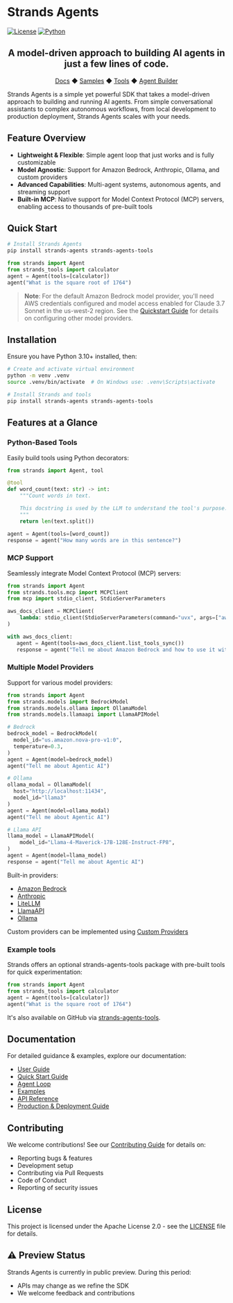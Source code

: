 # Strands Agents

[![License](https://img.shields.io/badge/License-Apache_2.0-blue.svg)](LICENSE)
[![Python](https://img.shields.io/badge/python-3.10+-blue.svg)](https://www.python.org/downloads/)

<div align="center">
  <h2>
    A model-driven approach to building AI agents in just a few lines of code.
  </h2>

  <a href="https://strandsagents.com/">Docs</a>
  ◆ <a href="https://github.com/strands-agents/docs/tree/main/docs/examples">Samples</a>
  ◆ <a href="https://github.com/strands-agents/tools">Tools</a>
  ◆ <a href="https://github.com/strands-agents/agent-builder">Agent Builder</a>
</div>

Strands Agents is a simple yet powerful SDK that takes a model-driven approach to building and running AI agents. From simple conversational assistants to complex autonomous workflows, from local development to production deployment, Strands Agents scales with your needs.

## Feature Overview

- **Lightweight & Flexible**: Simple agent loop that just works and is fully customizable
- **Model Agnostic**: Support for Amazon Bedrock, Anthropic, Ollama, and custom providers
- **Advanced Capabilities**: Multi-agent systems, autonomous agents, and streaming support
- **Built-in MCP**: Native support for Model Context Protocol (MCP) servers, enabling access to thousands of pre-built tools

## Quick Start

```bash
# Install Strands Agents
pip install strands-agents strands-agents-tools
```

```python
from strands import Agent
from strands_tools import calculator
agent = Agent(tools=[calculator])
agent("What is the square root of 1764")
```

> **Note**: For the default Amazon Bedrock model provider, you'll need AWS credentials configured and model access enabled for Claude 3.7 Sonnet in the us-west-2 region. See the [Quickstart Guide](https://strandsagents.com/) for details on configuring other model providers.

## Installation

Ensure you have Python 3.10+ installed, then:

```bash
# Create and activate virtual environment
python -m venv .venv
source .venv/bin/activate  # On Windows use: .venv\Scripts\activate

# Install Strands and tools
pip install strands-agents strands-agents-tools
```

## Features at a Glance

### Python-Based Tools

Easily build tools using Python decorators:

```python
from strands import Agent, tool

@tool
def word_count(text: str) -> int:
    """Count words in text.

    This docstring is used by the LLM to understand the tool's purpose.
    """
    return len(text.split())

agent = Agent(tools=[word_count])
response = agent("How many words are in this sentence?")
```

### MCP Support

Seamlessly integrate Model Context Protocol (MCP) servers:

```python
from strands import Agent
from strands.tools.mcp import MCPClient
from mcp import stdio_client, StdioServerParameters

aws_docs_client = MCPClient(
    lambda: stdio_client(StdioServerParameters(command="uvx", args=["awslabs.aws-documentation-mcp-server@latest"]))
)

with aws_docs_client:
   agent = Agent(tools=aws_docs_client.list_tools_sync())
   response = agent("Tell me about Amazon Bedrock and how to use it with Python")
```

### Multiple Model Providers

Support for various model providers:

```python
from strands import Agent
from strands.models import BedrockModel
from strands.models.ollama import OllamaModel
from strands.models.llamaapi import LlamaAPIModel

# Bedrock
bedrock_model = BedrockModel(
  model_id="us.amazon.nova-pro-v1:0",
  temperature=0.3,
)
agent = Agent(model=bedrock_model)
agent("Tell me about Agentic AI")

# Ollama
ollama_modal = OllamaModel(
  host="http://localhost:11434",
  model_id="llama3"
)
agent = Agent(model=ollama_modal)
agent("Tell me about Agentic AI")

# Llama API
llama_model = LlamaAPIModel(
    model_id="Llama-4-Maverick-17B-128E-Instruct-FP8",
)
agent = Agent(model=llama_model)
response = agent("Tell me about Agentic AI")
```

Built-in providers:
 - [Amazon Bedrock](https://strandsagents.com/latest/user-guide/concepts/model-providers/amazon-bedrock/)
 - [Anthropic](https://strandsagents.com/latest/user-guide/concepts/model-providers/anthropic/)
 - [LiteLLM](https://strandsagents.com/latest/user-guide/concepts/model-providers/litellm/)
 - [LlamaAPI](https://strandsagents.com/latest/user-guide/concepts/model-providers/llamaapi/)
 - [Ollama](https://strandsagents.com/latest/user-guide/concepts/model-providers/ollama/)

Custom providers can be implemented using [Custom Providers](https://strandsagents.com/latest/user-guide/concepts/model-providers/custom_model_provider/)

### Example tools

Strands offers an optional strands-agents-tools package with pre-built tools for quick experimentation:

```python
from strands import Agent
from strands_tools import calculator
agent = Agent(tools=[calculator])
agent("What is the square root of 1764")
```

It's also available on GitHub via [strands-agents-tools](https://github.com/strands-agents/strands-agents-tools).

## Documentation

For detailed guidance & examples, explore our documentation:

- [User Guide](https://strandsagents.com/)
- [Quick Start Guide](https://strandsagents.com/latest/user-guide/quickstart/)
- [Agent Loop](https://strandsagents.com/latest/user-guide/concepts/agents/agent-loop/)
- [Examples](https://strandsagents.com/latest/examples/)
- [API Reference](https://strandsagents.com/latest/api-reference/agent/)
- [Production & Deployment Guide](https://strandsagents.com/latest/user-guide/deploy/operating-agents-in-production/)

## Contributing

We welcome contributions! See our [Contributing Guide](https://github.com/strands-agents/sdk-python/blob/main/CONTRIBUTING.md) for details on:
- Reporting bugs & features
- Development setup
- Contributing via Pull Requests
- Code of Conduct
- Reporting of security issues

## License

This project is licensed under the Apache License 2.0 - see the [LICENSE](LICENSE) file for details.

## ⚠️ Preview Status

Strands Agents is currently in public preview. During this period:
- APIs may change as we refine the SDK
- We welcome feedback and contributions
